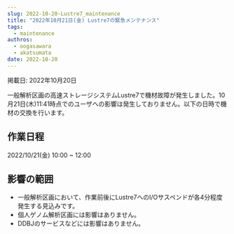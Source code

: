 ```yaml
---
slug: 2022-10-20-Lustre7_maintenance
title: "2022年10月21日(金) Lustre7の緊急メンテナンス"
tags:
  - maintenance
authros:
  - oogasawara
  - akatsumata
date: 2022-10-20
---
```


掲載日: 2022年10月20日


一般解析区画の高速ストレージシステムLustre7で機材故障が発生しました。10月21日(木)11:41時点でのユーザへの影響は発生しておりません。以下の日時で機材の交換を行います。



## 作業日程

2022/10/21(金) 10:00 ~ 12:00

## 影響の範囲

- 一般解析区画において、作業前後にLustre7へのI/Oサスペンドが各4分程度発生する見込みです。
- 個人ゲノム解析区画には影響はありません。
- DDBJのサービスなどには影響はありません。


